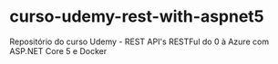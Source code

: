 # curso-udemy-rest-with-aspnet5
Repositório do curso Udemy - REST API's RESTFul do 0 à Azure com ASP.NET Core 5 e Docker
